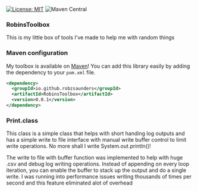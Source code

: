 [![License: MIT](https://img.shields.io/badge/License-MIT-brightgreen.svg)](https://opensource.org/licenses/MIT) ![Maven Central](https://img.shields.io/maven-central/v/io.github.robzsaunders/robinstoolbox?logo=apachemaven?color=blue&label=Version)

### RobinsToolbox
This is my little box of tools I've made to help me with random things

### Maven configuration
My toolbox is available on [Maven](https://search.maven.org/search)! You can add this library easily by adding the dependency to your `pom.xml` file.

```xml
<dependency>
  <groupId>io.github.robzsaunders</groupId>
  <artifactId>RobinsToolbox</artifactId>
  <version>0.0.1</version>
</dependency>
```

### Print.class
This class is a simple class that helps with short handing log outputs and has a simple write to file interface with manual write buffer control to limit write operations. No more shall I write System.out.println()!

The write to file with buffer function was implemented to help with huge .csv and debug log writing operations. Instead of appending on every loop iteration, you can enable the buffer to stack up the output and do a single write. I was running into performance issues writing thousands of times per second and this feature eliminated alot of overhead
